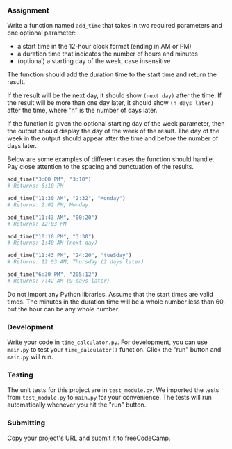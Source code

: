 ### Assignment

Write a function named `add_time` that takes in two required parameters and 
one optional parameter:
* a start time in the 12-hour clock format (ending in AM or PM) 
* a duration time that indicates the number of hours and minutes
* (optional) a starting day of the week, case insensitive

The function should add the duration time to the start time and return the 
result.

If the result will be the next day, it should show `(next day)` after the time.
If the result will be more than one day later, it should show `(n days later)` 
after the time, where "n" is the number of days later.

If the function is given the optional starting day of the week parameter, 
then the output should display the day of the week of the result. The day of 
the week in the output should appear after the time and before the number of 
days later.

Below are some examples of different cases the function should handle. Pay 
close attention to the spacing and punctuation of the results.
```py
add_time("3:00 PM", "3:10")
# Returns: 6:10 PM

add_time("11:30 AM", "2:32", "Monday")
# Returns: 2:02 PM, Monday

add_time("11:43 AM", "00:20")
# Returns: 12:03 PM

add_time("10:10 PM", "3:30")
# Returns: 1:40 AM (next day)

add_time("11:43 PM", "24:20", "tueSday")
# Returns: 12:03 AM, Thursday (2 days later)

add_time("6:30 PM", "205:12")
# Returns: 7:42 AM (9 days later)
```

Do not import any Python libraries. Assume that the start times are valid 
times. The minutes in the duration time will be a whole number less than 60, 
but the hour can be any whole number.

### Development

Write your code in `time_calculator.py`. For development, you can use `main.py`
to test your `time_calculator()` function. Click the "run" button and 
`main.py` will run.

### Testing 

The unit tests for this project are in `test_module.py`. We imported the tests 
from `test_module.py` to `main.py` for your convenience. The tests will run 
automatically whenever you hit the "run" button.

### Submitting

Copy your project's URL and submit it to freeCodeCamp.
